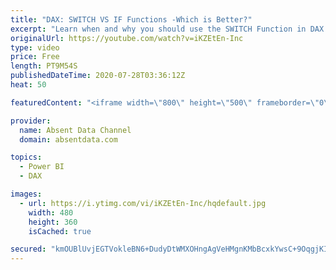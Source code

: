 ```yaml
---
title: "DAX: SWITCH VS IF Functions -Which is Better?"
excerpt: "Learn when and why you should use the SWITCH Function in DAX. Follow this easy to follow tutorial with to see the advantages of your the SWITCH function in Power BI."
originalUrl: https://youtube.com/watch?v=iKZEtEn-Inc
type: video
price: Free
length: PT9M54S
publishedDateTime: 2020-07-28T03:36:12Z
heat: 50

featuredContent: "<iframe width=\"800\" height=\"500\" frameborder=\"0\" src=\"https://www.youtube.com/embed/iKZEtEn-Inc\" allow=\"accelerometer; autoplay; encrypted-media; gyroscope; picture-in-picture\" allowfullscreen></iframe>"

provider:
  name: Absent Data Channel
  domain: absentdata.com

topics:
  - Power BI
  - DAX

images:
  - url: https://i.ytimg.com/vi/iKZEtEn-Inc/hqdefault.jpg
    width: 480
    height: 360
    isCached: true

secured: "kmOUBlUvjEGTVokleBN6+DudyDtWMXOHngAgVeHMgnKMbBcxkYwsC+9OqgjKISW2i2DKNf6ZWmcB5j1103OYUnstlZBzj7TwbQ5uL4aLu2XDZjRueNq57xsqsUTd3y+laPLNl5U+YPFJkQnzrw4QZPMUMur3k6GgMQJR13WaZDAzGFfUuvGW6i34E9bUSslNYlcbQBCB+tgJqVEcPIvyeyqhlQB50T8i4NJfrQzufLhIUME5l+s+2tzJZNhUBh8V2On+3gsnVvcpoMCKUR5tODOk/j6oycMqhbWdI4DG9gIbRmhpdbuwQOIn1EcE6D8zTDyb39TioiyM3IVgbCxJypdL8MyrHdv4SdQcq1N6plvsn2gmy5N6vh0WmzHLRbeJoH9Q5ocMC+BCBG4g0TgQ4MGNFtGKAG433LS4xjBV04Q=;RwR62Qz0whXUYPz/DA5Y5w=="
---
```


